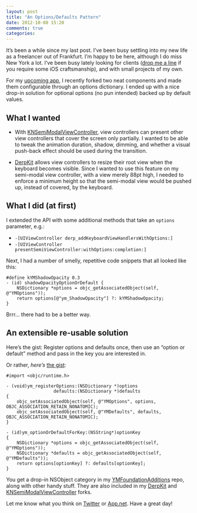 ```yaml
---
layout: post
title: "An Options/Defaults Pattern"
date: 2012-10-08 15:20
comments: true
categories: 
---
```

It’s been a while since my last post. I’ve been busy settling into my new life as a freelancer out of Frankfurt. I’m happy to be here, although I do miss New York a lot. I’ve been busy lately looking for clients ([drop me a line](mailto:hello@yangmeyer.de) if you require some iOS craftsmanship), and with small projects of my own.

For my [upcoming app](http://twitter.com/SnipsterApp), I recently forked two neat components and made them configurable through an options dictionary. I ended up with a nice drop-in solution for optional options (no pun intended) backed up by default values.

What I wanted
-------

* With [KNSemiModalViewController](https://github.com/kentnguyen/KNSemiModalViewController), view controllers can present other view controllers that cover the screen only partially. I wanted to be able to tweak the animation duration, shadow, dimming, and whether a visual push-back effect should be used during the transition.

* [DerpKit](https://github.com/amazingsyco/DerpKit) allows view controllers to resize their root view when the keyboard becomes visible. Since I wanted to use this feature on my semi-modal view controller, with a view merely 88pt high, I needed to enforce a minimum height so that the semi-modal view would be pushed up, instead of covered, by the keyboard.

What I did (at first)
-------
I extended the API with some additional methods that take an `options` parameter, e.g.:

* `-[UIViewController derp_addKeyboardViewHandlersWithOptions:]`
* `-[UIViewController presentSemiViewController:withOptions:completion:]`

Next, I had a number of smelly, repetitive code snippets that all looked like this:

	#define kYMShadowOpacity 0.3
	- (id) shadowOpacityOptionOrDefault {
		NSDictionary *options = objc_getAssociatedObject(self, @"YMOptions"));
		return options[@"ym_ShadowOpacity"] ?: kYMShadowOpacity;
	}

Brrr… there had to be a better way.

An extensible re-usable solution
-----
Here’s the gist: Register options and defaults once, then use an “option or default” method and pass in the key you are interested in. 

Or rather, *here’s* [the gist](https://gist.github.com/3852865):

	#import <objc/runtime.h>
	
	- (void)ym_registerOptions:(NSDictionary *)options
					  defaults:(NSDictionary *)defaults
	{
		objc_setAssociatedObject(self, @"YMOptions", options, OBJC_ASSOCIATION_RETAIN_NONATOMIC);
		objc_setAssociatedObject(self, @"YMDefaults", defaults, OBJC_ASSOCIATION_RETAIN_NONATOMIC);
	}
	
	- (id)ym_optionOrDefaultForKey:(NSString*)optionKey
	{
		NSDictionary *options = objc_getAssociatedObject(self, @"YMOptions"));
		NSDictionary *defaults = objc_getAssociatedObject(self, @"YMDefaults"));
		return options[optionKey] ?: defaults[optionKey];
	}

You get a drop-in NSObject category in my [YMFoundationAdditions](https://github.com/yangmeyer/YMFoundationAdditions) repo, along with other handy stuff. They are also included in my [DerpKit](https://github.com/yangmeyer/) and [KNSemiModalViewController](https://github.com/yangmeyer/KNSemiModalViewController) forks.

Let me know what you think on [Twitter](https://twitter.com/yangmeyer.) or [App.net](https://alpha.app.net/yangmeyer). Have a great day!